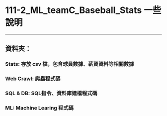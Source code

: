 # 111-2_ML_teamC_Baseball_Stats 一些說明

-----
## 資料夾：
### Stats: 存放 csv 檔，包含球員數據、薪資資料等相關數據
### Web Crawl: 爬蟲程式碼
### SQL & DB: SQL指令、資料庫建檔程式碼
### ML: Machine Learing 程式碼
